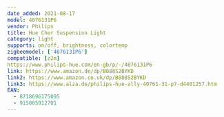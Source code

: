 ```yaml
---
date_added: 2021-08-17
model: 4076131P6
vendor: Philips
title: Hue Cher Suspension Light
category: light
supports: on/off, brightness, colortemp
zigbeemodel: ['4076131P6']
compatible: [z2m]
https://www.philips-hue.com/en-gb/p/-/4076131P6
link: https://www.amazon.de/dp/B088S2BYKD
link2: https://www.amazon.co.uk/dp/B088S2BYKD
link3: https://www.alza.de/philips-hue-ally-40761-31-p7-d4401257.htm
EAN: 
  - 8718696175095
  - 915005912701
---
```

